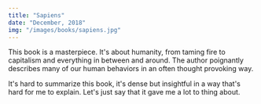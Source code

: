 ```yaml
---
title: "Sapiens"
date: "December, 2018"
img: "/images/books/sapiens.jpg"
---
```


This book is a masterpiece. It's about humanity, from taming fire to capitalism and everything in between and around. The author poignantly describes many of our human behaviors in an often thought provoking way.

It's hard to summarize this book, it's dense but insightful in a way that's hard for me to explain. Let's just say that it gave me a lot to thing about.